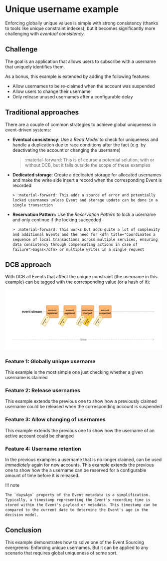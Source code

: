 # Unique username example

Enforcing globally unique values is simple with strong consistency (thanks to tools like unique constraint indexes), but it becomes significantly more challenging with <dfn title="Consistency model that prioritizes availability and partition tolerance over immediate consistency">eventual consistency</dfn>.

## Challenge

The goal is an application that allows users to subscribe with a username that uniquely identifies them.

As a bonus, this example is extended by adding the following features:

- Allow usernames to be re-claimed when the account was suspended
- Allow users to change their username
- Only release unused usernames after a configurable delay

## Traditional approaches

There are a couple of common strategies to achieve global uniqueness in event-driven systems:

- **Eventual consistency**: Use a <dfn title="Representation of data tailored for specific read operations, often denormalized for performance">Read Model</dfn> to check for uniqueness and handle a duplication due to race conditions after the fact (e.g. by deactivating the account or changing the username)

     > :material-forward: This is of course a potential solution, with or without DCB, but it falls outside the scope of these examples

- **Dedicated storage**: Create a dedicated storage for allocated usernames and make the write side insert a record when the corresponding Event is recorded
    
      > :material-forward: This adds a source of error and potentially locked usernames unless Event and storage update can be done in a single transaction

- **Reservation Pattern:** Use the <dfn title="Design pattern used to temporarily hold or reserve a resource or state until the process is completed">Reservation Pattern</dfn> to lock a username and only continue if the locking succeeded

      > :material-forward: This works but adds quite a lot of complexity and additional Events and the need for <dfn title="Coordinates a sequence of local transactions across multiple services, ensuring data consistency through compensating actions in case of failure">Sagas</dfn> or multiple writes in a single request

## DCB approach

With DCB all Events that affect the unique constraint (the username in this example) can be tagged with the corresponding value (or a hash of it):

![unique username example](img/unique-username-01.png)

### Feature 1: Globally unique username

This example is the most simple one just checking whether a given username is claimed

<script type="application/dcb+json">
{
  "meta": {
    "version": "1.0",
    "id": "unique_username_01"
  },
  "eventDefinitions": [
    {
      "name": "AccountRegistered",
      "schema": {
        "type": "object",
        "properties": {
          "username": {
            "type": "string"
          }
        }
      },
      "tagResolvers": [
        "username:{data.username}"
      ]
    }
  ],
  "commandDefinitions": [
    {
      "name": "registerAccount",
      "schema": {
        "type": "object",
        "properties": {
          "username": {
            "type": "string"
          }
        }
      }
    }
  ],
  "projections": [
    {
      "name": "isUsernameClaimed",
      "parameterSchema": {
        "type": "object",
        "properties": {
          "username": {
            "type": "string"
          }
        }
      },
      "stateSchema": {
        "type": "boolean",
        "default": false
      },
      "handlers": {
        "AccountRegistered": "true"
      },
      "tagFilters": [
        "username:{username}"
      ]
    }
  ],
  "commandHandlerDefinitions": [
    {
      "commandName": "registerAccount",
      "decisionModels": [
        {
          "name": "isUsernameClaimed",
          "parameters": [
            "command.username"
          ]
        }
      ],
      "constraintChecks": [
        {
          "condition": "state.isUsernameClaimed",
          "errorMessage": "Username \"{command.username}\" is claimed"
        }
      ],
      "successEvent": {
        "type": "AccountRegistered",
        "data": {
          "username": "{command.username}"
        }
      }
    }
  ],
  "testCases": [
    {
      "description": "Register account with claimed username",
      "givenEvents": [
        {
          "type": "AccountRegistered",
          "data": {
            "username": "u1"
          }
        }
      ],
      "whenCommand": {
        "type": "registerAccount",
        "data": {
          "username": "u1"
        }
      },
      "thenExpectedError": "Username \"u1\" is claimed"
    },
    {
      "description": "Register account with unused username",
      "givenEvents": null,
      "whenCommand": {
        "type": "registerAccount",
        "data": {
          "username": "u1"
        }
      },
      "thenExpectedEvent": {
        "type": "AccountRegistered",
        "data": {
          "username": "u1"
        }
      }
    }
  ]
}
</script>

### Feature 2: Release usernames

This example extends the previous one to show how a previously claimed username could be released when the corresponding account is suspended

<script type="application/dcb+json">
{
  "meta": {
    "version": "1.0",
    "id": "unique_username_02",
    "extends": "unique_username_01"
  },
  "eventDefinitions": [
    {
      "name": "AccountSuspended",
      "schema": {
        "type": "object",
        "properties": {
          "username": {
            "type": "string"
          }
        }
      },
      "tagResolvers": [
        "username:{data.username}"
      ]
    }
  ],
  "projections": [
    {
      "name": "isUsernameClaimed",
      "parameterSchema": {
        "type": "object",
        "properties": {
          "username": {
            "type": "string"
          }
        }
      },
      "stateSchema": {
        "type": "boolean",
        "default": false
      },
      "handlers": {
        "AccountRegistered": "true",
        "AccountSuspended": "false"
      },
      "tagFilters": [
        "username:{username}"
      ]
    }
  ],
  "testCases": [
    {
      "description": "Register account with username of suspended account",
      "givenEvents": [
        {
          "type": "AccountRegistered",
          "data": {
            "username": "u1"
          }
        },
        {
          "type": "AccountSuspended",
          "data": { "username": "u1" }
        }
      ],
      "whenCommand": {
        "type": "registerAccount",
        "data": {
          "username": "u1"
        }
      },
      "thenExpectedEvent": {
        "type": "AccountRegistered",
        "data": {
          "username": "u1"
        }
      }
    }
  ]
}
</script>

### Feature 3: Allow changing of usernames

This example extends the previous one to show how the username of an active account could be changed

<script type="application/dcb+json">
{
  "meta": {
    "version": "1.0",
    "id": "unique_username_03",
    "extends": "unique_username_02"
  },
  "eventDefinitions": [
    {
      "name": "UsernameChanged",
      "schema": {
        "type": "object",
        "properties": {
          "oldUsername": {
            "type": "string"
          },
          "newUsername": {
            "type": "string"
          }
        }
      },
      "tagResolvers": [
        "username:{data.oldUsername}",
        "username:{data.newUsername}"
      ]
    }
  ],
  "projections": [
    {
      "name": "isUsernameClaimed",
      "parameterSchema": {
        "type": "object",
        "properties": {
          "username": {
            "type": "string"
          }
        }
      },
      "stateSchema": {
        "type": "boolean",
        "default": false
      },
      "handlers": {
        "AccountRegistered": "true",
        "AccountSuspended": "false",
        "UsernameChanged": "event.data.newUsername === username"
      },
      "tagFilters": [
        "username:{username}"
      ]
    }
  ],
  "testCases": [
    {
      "description": "Register account with a username that was previously used and then changed",
      "givenEvents": [
        {
          "type": "AccountRegistered",
          "data": {
            "username": "u1"
          }
        },
        {
          "type": "UsernameChanged",
          "data": { "oldUsername": "u1", "newUsername": "u1changed" }
        }
      ],
      "whenCommand": {
        "type": "registerAccount",
        "data": {
          "username": "u1"
        }
      },
      "thenExpectedEvent": {
        "type": "AccountRegistered",
        "data": {
          "username": "u1"
        }
      }
    },
    {
      "description": "Register account with a username that another username was changed to",
      "givenEvents": [
        {
          "type": "AccountRegistered",
          "data": {
            "username": "u1"
          }
        },
        {
          "type": "UsernameChanged",
          "data": { "oldUsername": "u1", "newUsername": "u1changed" }
        }
      ],
      "whenCommand": {
        "type": "registerAccount",
        "data": {
          "username": "u1changed"
        }
      },
      "thenExpectedError": "Username \"u1changed\" is claimed"
    }
  ]
}
</script>

### Feature 4: Username retention

In the previous examples a username that is no longer claimed, can be used _immediately_ again for new accounts.
This example extends the previous one to show how the a username can be reserved for a configurable amount of time before it is released.

!!! note

    The `daysAgo` property of the Event metadata is a simplification. Typically, a timestamp representing the Event's recording time is stored within the Event's payload or metadata. This timestamp can be compared to the current date to determine the Event's age in the decision model.

<script type="application/dcb+json">
{
  "meta": {
    "version": "1.0",
    "id": "unique_username_04",
    "extends": "unique_username_03"
  },
  "projections": [
    {
      "name": "isUsernameClaimed",
      "parameterSchema": {
        "type": "object",
        "properties": {
          "username": {
            "type": "string"
          }
        }
      },
      "stateSchema": {
        "type": "boolean",
        "default": false
      },
      "handlers": {
        "AccountRegistered": "true",
        "AccountSuspended": "event.metadata?.daysAgo <= 3",
        "UsernameChanged": "event.data.newUsername === username || event.metadata?.daysAgo <= 3"
      },
      "tagFilters": [
        "username:{username}"
      ]
    }
  ],
  "testCases": [
    {
      "description": "Register username of suspended account before retention period",
      "givenEvents": [
        {
          "type": "AccountRegistered",
          "data": {
            "username": "u1"
          },
          "metadata": {
            "daysAgo": 4
          }
        },
        {
          "type": "AccountSuspended",
          "data": { "username": "u1" },
          "metadata": {
            "daysAgo": 3
          }
        }
      ],
      "whenCommand": {
        "type": "registerAccount",
        "data": {
          "username": "u1"
        }
      },
      "thenExpectedError": "Username \"u1\" is claimed"
    },
    {
      "description": "Register changed username before retention period",
      "givenEvents": [
        {
          "type": "AccountRegistered",
          "data": {
            "username": "u1"
          },
          "metadata": {
            "daysAgo": 4
          }
        },
        {
          "type": "UsernameChanged",
          "data": { "oldUsername": "u1", "newUsername": "u1changed" },
          "metadata": {
            "daysAgo": 3
          }
        }
      ],
      "whenCommand": {
        "type": "registerAccount",
        "data": {
          "username": "u1"
        }
      },
      "thenExpectedError": "Username \"u1\" is claimed"
    },
    {
      "description": "Register username of suspended account after retention period",
      "givenEvents": [
        {
          "type": "AccountRegistered",
          "data": {
            "username": "u1"
          },
          "metadata": {
            "daysAgo": 4
          }
        },
        {
          "type": "AccountSuspended",
          "data": { "username": "u1" },
          "metadata": {
            "daysAgo": 4
          }
        }
      ],
      "whenCommand": {
        "type": "registerAccount",
        "data": {
          "username": "u1"
        }
      },
      "thenExpectedEvent": {
        "type": "AccountRegistered",
        "data": {
          "username": "u1"
        }
      }
    },
    {
      "description": "Register changed username after retention period",
      "givenEvents": [
        {
          "type": "AccountRegistered",
          "data": {
            "username": "u1"
          },
          "metadata": {
            "daysAgo": 4
          }
        },
        {
          "type": "UsernameChanged",
          "data": { "oldUsername": "u1", "newUsername": "u1changed" },
          "metadata": {
            "daysAgo": 4
          }
        }
      ],
      "whenCommand": {
        "type": "registerAccount",
        "data": {
          "username": "u1"
        }
      },
      "thenExpectedEvent": {
        "type": "AccountRegistered",
        "data": {
          "username": "u1"
        }
      }
    }
  ]
}
</script>

## Conclusion

This example demonstrates how to solve one of the Event Sourcing evergreens: Enforcing unique usernames. But it can be applied to any scenario that requires global uniqueness of some sort.